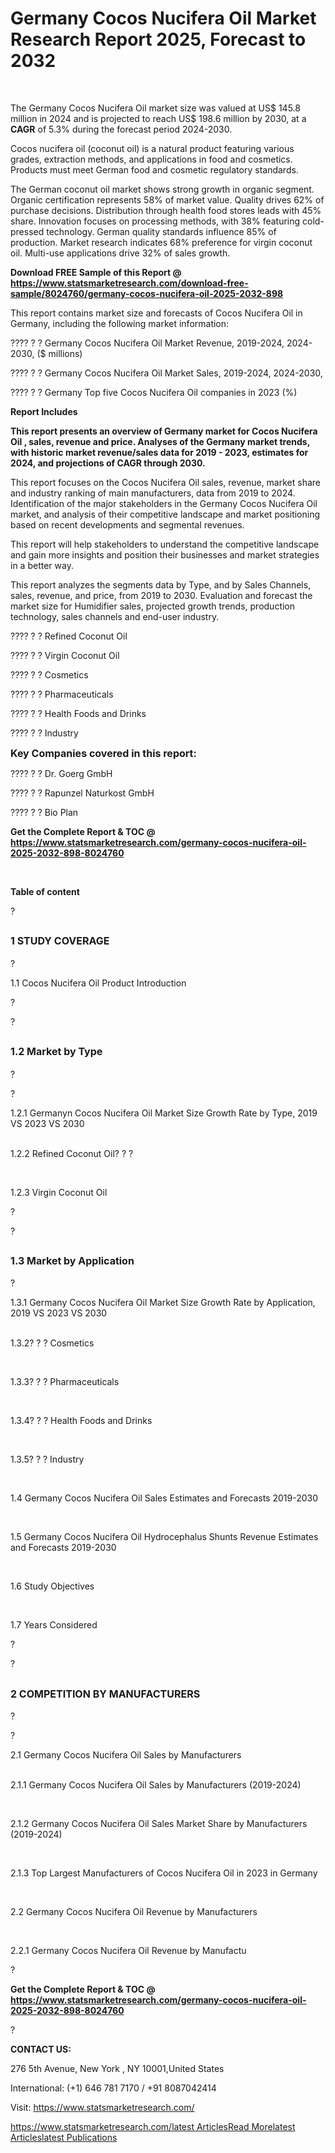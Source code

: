 <h1>Germany Cocos Nucifera Oil Market Research Report 2025, Forecast to 2032</h1><br/><p>The Germany Cocos Nucifera Oil market size was valued at US$ 145.8 million in 2024 and is projected to reach US$ 198.6 million by 2030, at a <strong>CAGR</strong> of 5.3% during the forecast period 2024-2030.</p>
 
 
 
 <p>Cocos nucifera oil (coconut oil) is a natural product featuring various grades, extraction methods, and applications in food and cosmetics. Products must meet German food and cosmetic regulatory standards.</p>
 
 
 
 <p>The German coconut oil market shows strong growth in organic segment. Organic certification represents 58% of market value. Quality drives 62% of purchase decisions. Distribution through health food stores leads with 45% share. Innovation focuses on processing methods, with 38% featuring cold-pressed technology. German quality standards influence 85% of production. Market research indicates 68% preference for virgin coconut oil. Multi-use applications drive 32% of sales growth.</p>
 
 
 
 <p><strong>Download FREE Sample of this Report @ <a href="https://www.statsmarketresearch.com/download-free-sample/8024760/germany-cocos-nucifera-oil-2025-2032-898">https://www.statsmarketresearch.com/download-free-sample/8024760/germany-cocos-nucifera-oil-2025-2032-898</a></strong></p>
 
 
 
 <p>This report contains market size and forecasts of Cocos Nucifera Oil in Germany, including the following market information:</p>
 
 
 
 <p>???? ? ? Germany Cocos Nucifera Oil Market Revenue, 2019-2024, 2024-2030, ($ millions)</p>
 
 
 
 <p>???? ? ? Germany Cocos Nucifera Oil Market Sales, 2019-2024, 2024-2030,</p>
 
 
 
 <p>???? ? ? Germany Top five Cocos Nucifera Oil companies in 2023 (%)</p>
 
 
 
 <p><strong>Report Includes</strong></p>
 
 
 
 <p><strong>This report presents an overview of Germany market for Cocos Nucifera Oil , sales, revenue and price. Analyses of the Germany market trends, with historic market revenue/sales data for 2019 - 2023, estimates for 2024, and projections of <strong>CAGR</strong> through 2030.</strong></p>
 
 
 
 <p>This report focuses on the Cocos Nucifera Oil sales, revenue, market share and industry ranking of main manufacturers, data from 2019 to 2024. Identification of the major stakeholders in the Germany Cocos Nucifera Oil market, and analysis of their competitive landscape and market positioning based on recent developments and segmental revenues.</p>
 
 
 
 <p>This report will help stakeholders to understand the competitive landscape and gain more insights and position their businesses and market strategies in a better way.</p>
 
 
 
 <p>This report analyzes the segments data by Type, and by Sales Channels, sales, revenue, and price, from 2019 to 2030. Evaluation and forecast the market size for Humidifier sales, projected growth trends, production technology, sales channels and end-user industry.</p>
 
 
 
 <p>???? ? ? Refined Coconut Oil</p>
 
 
 
 <p>???? ? ? Virgin Coconut Oil</p>
 
 
 
 <p>???? ? ? Cosmetics</p>
 
 
 
 <p>???? ? ? Pharmaceuticals</p>
 
 
 
 <p>???? ? ? Health Foods and Drinks</p>
 
 
 
 <p>???? ? ? Industry</p>
 
 
 
 <p><span style="font-size:16px"><strong>Key Companies covered in this report:</strong></span></p>
 
 
 
 <p>???? ? ? Dr. Goerg GmbH</p>
 
 
 
 <p>???? ? ? Rapunzel Naturkost GmbH</p>
 
 
 
 <p>???? ? ? Bio Plan</p>
 
 
 
 <div><b>Get the Complete Report & TOC @ <a href="https://www.statsmarketresearch.com/germany-cocos-nucifera-oil-2025-2032-898-8024760">https://www.statsmarketresearch.com/germany-cocos-nucifera-oil-2025-2032-898-8024760</a></b></div>
 
 
 
 <p><br />
 
 <b>Table of content</b></p>
 
 
 
 <p>? </p>
 
 
 
 <h2><span style="font-size:16px"><strong>1 STUDY COVERAGE</strong></span></h2>
 
 
 
 <p>? </p>
 
 
 
 <p>1.1 Cocos Nucifera Oil Product Introduction</p>
 
 
 
 <p>? </p>
 
 
 
 <p>? </p>
 
 
 
 <h2><span style="font-size:16px"><strong>1.2 Market by Type</strong></span></h2>
 
 
 
 <p>? </p>
 
 
 
 <p>? </p>
 
 
 
 <p>1.2.1 Germanyn Cocos Nucifera Oil Market Size Growth Rate by Type, 2019 VS 2023 VS 2030<br />
 
 <br />
 
 1.2.2 Refined Coconut Oil? ? ? <br />
 
 <br />
 
 1.2.3 Virgin Coconut Oil<br />
 
 ? </p>
 
 
 
 <p>? </p>
 
 
 
 <h2><span style="font-size:16px"><strong>1.3 Market by Application</strong></span></h2>
 
 
 
 <p>? </p>
 
 
 
 <p>1.3.1 Germany Cocos Nucifera Oil Market Size Growth Rate by Application, 2019 VS 2023 VS 2030<br />
 
 <br />
 
 1.3.2? ? ? Cosmetics<br />
 
 <br />
 
 1.3.3? ? ? Pharmaceuticals<br />
 
 <br />
 
 1.3.4? ? ? Health Foods and Drinks<br />
 
 <br />
 
 1.3.5? ? ? Industry<br />
 
 <br />
 
 1.4 Germany Cocos Nucifera Oil Sales Estimates and Forecasts 2019-2030<br />
 
 <br />
 
 1.5 Germany Cocos Nucifera Oil Hydrocephalus Shunts Revenue Estimates and Forecasts 2019-2030<br />
 
 <br />
 
 1.6 Study Objectives<br />
 
 <br />
 
 1.7 Years Considered</p>
 
 
 
 <p>? </p>
 
 
 
 <p>? </p>
 
 
 
 <h2><span style="font-size:16px"><strong>2 COMPETITION BY MANUFACTURERS</strong></span></h2>
 
 
 
 <p>? </p>
 
 
 
 <p>? </p>
 
 
 
 <p>2.1 Germany Cocos Nucifera Oil Sales by Manufacturers<br />
 
 <br />
 
 2.1.1 Germany Cocos Nucifera Oil Sales by Manufacturers (2019-2024)<br />
 
 <br />
 
 2.1.2 Germany Cocos Nucifera Oil Sales Market Share by Manufacturers (2019-2024)<br />
 
 <br />
 
 2.1.3 Top Largest Manufacturers of Cocos Nucifera Oil in 2023 in Germany<br />
 
 <br />
 
 2.2 Germany Cocos Nucifera Oil Revenue by Manufacturers<br />
 
 <br />
 
 2.2.1 Germany Cocos Nucifera Oil Revenue by Manufactu</p>
 
 
 
 <p>? </p>
 
 
 
 <div><b>Get the Complete Report & TOC @ <a href="https://www.statsmarketresearch.com/germany-cocos-nucifera-oil-2025-2032-898-8024760">https://www.statsmarketresearch.com/germany-cocos-nucifera-oil-2025-2032-898-8024760</a></b></div>
 
 
 
 <p>? </p>
 
 
 
 <p><b>CONTACT US:</b><br />
 
 276 5th Avenue, New York , NY 10001,United States<br />
 
 International: (+1) 646 781 7170 / +91 8087042414<br />
 
 Visit: <a href="https://www.statsmarketresearch.com/">https://www.statsmarketresearch.com/</a><br />
 
 <a href="https://gyeongbokgung.com">https://www.statsmarketresearch.com/</a><a href="https://hallyeomaritime.com">latest Articles</a><a href="https://jingwansa.com">Read More</a><a href="https://nguoiviet.jp/">latest Articles</a><a href="https://www.intelmarketresearch.com/">latest Publications</a></p>